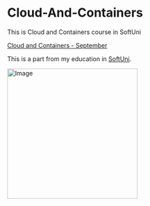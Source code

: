 # Cloud-And-Containers



This is  Cloud and Containers course in SoftUni

[Cloud and Containers - September](https://softuni.bg/trainings/4332/containers-and-cloud-september-2023)


This is a part from my education in [SoftUni](https://softuni.bg/). 

<img alt='Image' width="300px" src="https://softuni.bg/Content/images/open-graph/university-default-og.png"/>


